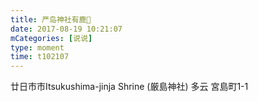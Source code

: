 ```yaml
---
title: 严岛神社有鹿🦌
date: 2017-08-19 10:21:07
mCategories: [说说]
type: moment
time: t102107
---
```


<div id="pics-20170819102107"></div>

<script src="/lib/moment/pics.js"></script>
<script>
var data = [
    {"link": "2017-08-19_094142.mov", "type": "video"},
    {"link": "2017-08-19_000000.jpeg", "type": "shuoshuo"},
    {"link": "2017-08-19_000001.jpeg", "type": "shuoshuo"},
    {"link": "2017-08-19_000002.jpeg", "type": "shuoshuo"},
    {"link": "2017-08-19_000003.jpeg", "type": "shuoshuo"},
    {"link": "2017-08-19_000004.jpeg", "type": "shuoshuo"}
];
picsRender(data, "pics-20170819102107");
</script>

廿日市市Itsukushima-jinja Shrine (厳島神社) 多云
宮島町1-1
